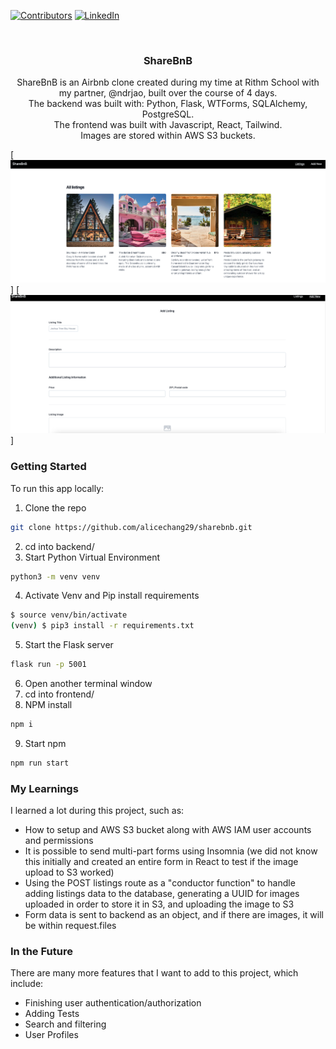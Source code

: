 <!-- Improved compatibility of back to top link: See: https://github.com/othneildrew/Best-README-Template/pull/73 -->

<a id="readme-top"></a>

<!--
*** Thanks for checking out the Best-README-Template. If you have a suggestion
*** that would make this better, please fork the repo and create a pull request
*** or simply open an issue with the tag "enhancement".
*** Don't forget to give the project a star!
*** Thanks again! Now go create something AMAZING! :D
-->

<!-- PROJECT SHIELDS -->
<!--
*** I'm using markdown "reference style" links for readability.
*** Reference links are enclosed in brackets [ ] instead of parentheses ( ).
*** See the bottom of this document for the declaration of the reference variables
*** for contributors-url, forks-url, etc. This is an optional, concise syntax you may use.
*** https://www.markdownguide.org/basic-syntax/#reference-style-links
-->

[![Contributors][contributors-shield]][contributors-url]
[![LinkedIn][linkedin-shield]][linkedin-url]

<!-- PROJECT LOGO -->
<br />
<div align="center">

<h3 align="center">ShareBnB</h3>

  <p align="center">
    ShareBnB is an Airbnb clone created during my time at Rithm School with my partner, @ndrjao, built over the course of 4 days.
    <br>
    The backend was built with: Python, Flask, WTForms, SQLAlchemy, PostgreSQL.
    <br>
    The frontend was built with Javascript, React, Tailwind.
    <br>
    Images are stored within AWS S3 buckets.

  </p>

</div>

[![product-screenshot](sharebnb/Listings.png)]
[![product-screenshot](sharebnb/Addform.png)]

<!-- GETTING STARTED -->

### Getting Started

To run this app locally:

1. Clone the repo

```sh
git clone https://github.com/alicechang29/sharebnb.git
```

2. cd into backend/
3. Start Python Virtual Environment

```sh
python3 -m venv venv
```

4. Activate Venv and Pip install requirements

```sh
$ source venv/bin/activate
(venv) $ pip3 install -r requirements.txt
```

5. Start the Flask server

```sh
flask run -p 5001
```

6. Open another terminal window
7. cd into frontend/
8. NPM install

```sh
npm i
```

9. Start npm

```sh
npm run start
```

### My Learnings

I learned a lot during this project, such as:

- How to setup and AWS S3 bucket along with AWS IAM user accounts and permissions
- It is possible to send multi-part forms using Insomnia (we did not know this initially and created an entire form in React to test if the image upload to S3 worked)
- Using the POST listings route as a "conductor function" to handle adding listings data to the database, generating a UUID for images uploaded in order to store it in S3, and uploading the image to S3
- Form data is sent to backend as an object, and if there are images, it will be within request.files

### In the Future

There are many more features that I want to add to this project, which include:

- Finishing user authentication/authorization
- Adding Tests
- Search and filtering
- User Profiles

<!-- MARKDOWN LINKS & IMAGES -->
<!-- https://www.markdownguide.org/basic-syntax/#reference-style-links -->

[contributors-shield]: https://img.shields.io/github/contributors/alicechang29/sharebnb.svg?style=for-the-badge
[contributors-url]: https://github.com/alicechang29/sharebnb/graphs/contributors
[forks-shield]: https://img.shields.io/github/forks/alicechang29/sharebnb.svg?style=for-the-badge
[forks-url]: https://github.com/alicechang29/sharebnb/network/members
[stars-shield]: https://img.shields.io/github/stars/alicechang29/sharebnb.svg?style=for-the-badge
[stars-url]: https://github.com/alicechang29/sharebnb/stargazers
[issues-shield]: https://img.shields.io/github/issues/alicechang29/sharebnb.svg?style=for-the-badge
[issues-url]: https://github.com/alicechang29/sharebnb/issues
[linkedin-shield]: https://img.shields.io/badge/-LinkedIn-black.svg?style=for-the-badge&logo=linkedin&colorB=555
[linkedin-url]: https://linkedin.com/in/achang9
[product-screenshot]: sharebnb/AllListings.png
